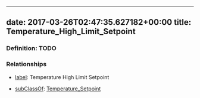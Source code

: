 
---
date: 2017-03-26T02:47:35.627182+00:00
title: Temperature_High_Limit_Setpoint
---
### Definition: TODO

### Relationships

* [label](http://www.w3.org/2000/01/rdf-schema#label): Temperature High Limit Setpoint

* [subClassOf](http://www.w3.org/2000/01/rdf-schema#subClassOf): [Temperature_Setpoint](https://brickschema.org/schema/1.0/Brick#Temperature_Setpoint)
